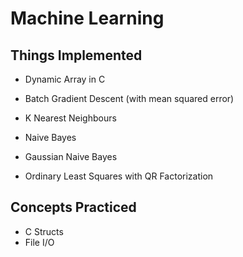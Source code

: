 # Machine Learning

## Things Implemented
* Dynamic Array in C

* Batch Gradient Descent (with mean squared error)
* K Nearest Neighbours
* Naive Bayes
* Gaussian Naive Bayes
* Ordinary Least Squares with QR Factorization

## Concepts Practiced
* C Structs
* File I/O
